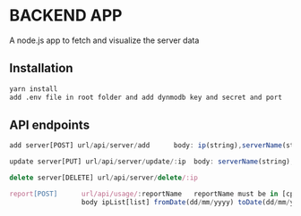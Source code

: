 # BACKEND APP

A node.js app to fetch and visualize the server data

## Installation

```bash
yarn install
add .env file in root folder and add dynmodb key and secret and port
```

## API endpoints
```javascript
add server[POST] url/api/server/add      body: ip(string),serverName(string),serverStatus(boolean)

update server[PUT] url/api/server/update/:ip  body: serverName(string),serverStatus(boolean)

delete server[DELETE] url/api/server/delete/:ip

report[POST]      url/api/usage/:reportName   reportName must be in [cpu,disk,memory] 
                  body ipList[list] fromDate(dd/mm/yyyy) toDate(dd/mm/yyyy)
```
